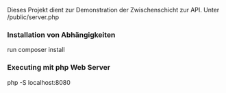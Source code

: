 Dieses Projekt dient zur Demonstration der Zwischenschicht zur API.
Unter /public/server.php

### Installation von Abhängigkeiten
run composer install

### Executing mit php Web Server
php -S localhost:8080
